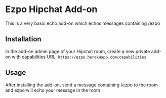 # Ezpo Hipchat Add-on #

This is a very basic echo add-on which echos messages containing /ezpo

## Installation ##
In the add-on admin page of your Hipchat room, create a new private add-on with capabilities URL: ```https://ezpo.herokuapp.com/capabilities```

## Usage ##
After installing the add-on, send a message containing /ezpo to the room and ezpo will echo your message in the room
